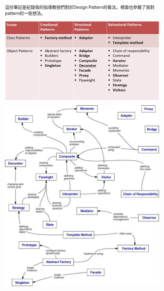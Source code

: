 這份筆記是紀錄我的指導教授們對於Design Pattern的看法，裡面也參雜了我對pattern的一些想法。

![Pattern_Overview](img/Pattern_Overview.jpg)

![Design_Pattern_Relationships](img/Design_Pattern_Relationships.jpg)